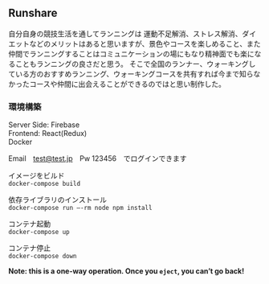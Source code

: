 
## Runshare

自分自身の競技生活を通してランニングは
運動不足解消、ストレス解消、ダイエットなどのメリットはあると思いますが、景色やコースを楽しめること、また仲間でランニングすることはコミュニケーションの場にもなり精神面でも楽になることもランニングの良さだと思う。
そこで全国のランナー、ウォーキングしている方のおすすめランニング、ウォーキングコースを共有すれば今まで知らなかったコースや仲間に出会えることができるのではと思い制作した。

### 環境構築

Server Side: Firebase</br>
Frontend: React(Redux)</br>
Docker

Email　test@test.jp　Pw 123456　でログインできます

イメージをビルド</br>
`docker-compose build`

依存ライブラリのインストール</br>
`docker-compose run —-rm node npm install`

 コンテナ起動</br>
 `docker-compose up`
 
 コンテナ停止</br>
 `docker-compose down`

**Note: this is a one-way operation. Once you `eject`, you can’t go back!**
